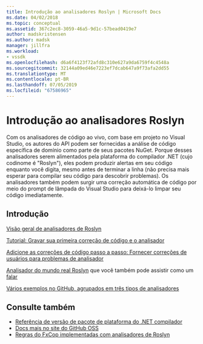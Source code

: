 ```yaml
---
title: Introdução ao analisadores Roslyn | Microsoft Docs
ms.date: 04/02/2018
ms.topic: conceptual
ms.assetid: 367c2ec8-3059-46a5-9d1c-57bead0419e7
author: madskristensen
ms.author: madsk
manager: jillfra
ms.workload:
- vssdk
ms.openlocfilehash: d6a6f4123f72afd8c310e627a9da6759f4c4548a
ms.sourcegitcommit: 32144a09ed46e7223ef7dcab647a9f73afa2dd55
ms.translationtype: MT
ms.contentlocale: pt-BR
ms.lasthandoff: 07/05/2019
ms.locfileid: "67586965"
---
```

# <a name="get-started-with-roslyn-analyzers"></a>Introdução ao analisadores Roslyn

Com os analisadores de código ao vivo, com base em projeto no Visual Studio, os autores do API podem ser fornecidas a análise de código específica de domínio como parte de seus pacotes NuGet. Porque desses analisadores serem alimentados pela plataforma do compilador .NET (cujo codinome é "Roslyn"), eles podem produzir alertas em seu código enquanto você digita, mesmo antes de terminar a linha (não precisa mais esperar para compilar seu código para descobrir problemas). Os analisadores também podem surgir uma correção automática de código por meio do prompt de lâmpada do Visual Studio para deixá-lo limpar seu código imediatamente.

## <a name="get-started"></a>Introdução

[Visão geral de analisadores de Roslyn](../code-quality/roslyn-analyzers-overview.md)

[Tutorial: Gravar sua primeira correção de código e o analisador](/dotnet/csharp/roslyn-sdk/tutorials/how-to-write-csharp-analyzer-code-fix)

[Adicione as correções de código passo a passo: Fornecer correções de usuários para problemas de analisador](https://msdn.microsoft.com/magazine/dn904670.aspx)

[Analisador do mundo real Roslyn](../extensibility/roslyn-analyzers-and-code-aware-library-for-immutablearrays.md) que você também pode assistir como um [falar](https://channel9.msdn.com/events/Build/2015/3-725)

[Vários exemplos no GitHub, agrupados em três tipos de analisadores](https://github.com/dotnet/roslyn/blob/master/docs/analyzers/Analyzer%20Samples.md)

## <a name="see-also"></a>Consulte também

- [Referência de versão de pacote de plataforma do .NET compilador](roslyn-version-support.md)
- [Docs mais no site do GitHub OSS](https://github.com/dotnet/roslyn/tree/master/docs/analyzers)
- [Regras do FxCop implementadas com analisadores de Roslyn](http://roslynanalyzersstatus.azurewebsites.net/)

